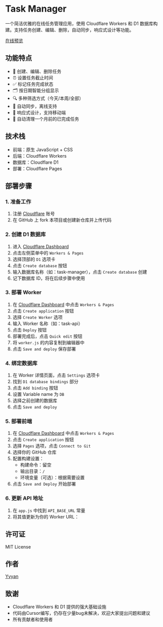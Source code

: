 # Task Manager

一个简洁优雅的在线任务管理应用，使用 Cloudflare Workers 和 D1 数据库构建。支持任务创建、编辑、删除，自动同步，响应式设计等功能。

[在线预览](https://task.yvyan.top)

## 功能特点

- 📝 创建、编辑、删除任务
- ⏰ 设置任务截止时间
- ✅ 标记任务完成状态
- 🗂️ 按日期智能分组显示
- 🔍 多种筛选方式（今天/本周/全部）
- 🔄 自动同步，离线支持
- 📱 响应式设计，支持移动端
- 🧹 自动清理一个月前的已完成任务

## 技术栈

- 前端：原生 JavaScript + CSS
- 后端：Cloudflare Workers
- 数据库：Cloudflare D1
- 部署：Cloudflare Pages

## 部署步骤

### 1. 准备工作

1. 注册 [Cloudflare](https://dash.cloudflare.com) 账号
2. 在 GitHub 上 fork 本项目或创建新仓库并上传代码

### 2. 创建 D1 数据库

1. 进入 [Cloudflare Dashboard](https://dash.cloudflare.com)
2. 点击左侧菜单中的 `Workers & Pages`
3. 选择顶部的 `D1` 选项卡
4. 点击 `Create database` 按钮
5. 输入数据库名称（如：task-manager），点击 `Create database` 创建
6. 记下数据库 ID，将在后续步骤中使用

### 3. 部署 Worker

1. 在 [Cloudflare Dashboard](https://dash.cloudflare.com) 中点击 `Workers & Pages`
2. 点击 `Create application` 按钮
3. 选择 `Create Worker` 选项
4. 输入 Worker 名称（如：task-api）
5. 点击 `Deploy` 按钮
6. 部署完成后，点击 `Quick edit` 按钮
7. 将 `worker.js` 的内容复制到编辑器中
8. 点击 `Save and deploy` 保存部署

### 4. 绑定数据库

1. 在 Worker 详情页面，点击 `Settings` 选项卡
2. 找到 `D1 database bindings` 部分
3. 点击 `Add binding` 按钮
4. 设置 Variable name 为 `DB`
5. 选择之前创建的数据库
6. 点击 `Save and deploy`

### 5. 部署前端

1. 在 [Cloudflare Dashboard](https://dash.cloudflare.com) 中点击 `Workers & Pages`
2. 点击 `Create application` 按钮
3. 选择 `Pages` 选项，点击 `Connect to Git`
4. 选择你的 GitHub 仓库
5. 配置构建设置：
   - 构建命令：留空
   - 输出目录：`/`
   - 环境变量（可选）：根据需要设置
6. 点击 `Save and Deploy` 开始部署

### 6. 更新 API 地址

1. 在 `app.js` 中找到 `API_BASE_URL` 常量
2. 将其值更新为你的 Worker URL：

## 许可证

MIT License

## 作者

[Yvyan](https://github.com/yvyan)

## 致谢

- Cloudflare Workers 和 D1 提供的强大基础设施
- 代码由Cursor编写，仍存在少量bug未解决，欢迎大家提出问题和建议
- 所有贡献者和使用者
